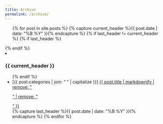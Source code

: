 ```yaml
---
title: Archive
permalink: /archive/
---
```


<ul class="archive">
{% for post in site.posts %}
  {% capture current_header %}{{ post.date | date: "%B %Y" }}{% endcapture %}
  {% if last_header != current_header %}
    {% if last_header %}
      </ul></li>
    {% endif %}
    <li><h3>{{ current_header }}</h3>
      <ul>
  {% endif %}
      <li>
        [{{ post.categories | join: " " | capitalize }}] <a href="{{ post.url }}">{{ post.title | markdownify | remove: "<p>" | remove: "</p>" }}</a>
      </li>
  {% capture last_header %}{{ post.date | date: "%B %Y" }}{% endcapture %}
{% endfor %}
    </ul>
  </li>
</ul>
